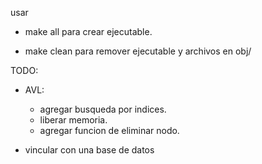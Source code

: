 usar

- make all para crear ejecutable.

- make clean para remover ejecutable y archivos en obj/

TODO: 


- AVL:
    - agregar busqueda por indices.
    - liberar memoria.
    - agregar funcion de eliminar nodo.

- vincular con una base de datos
